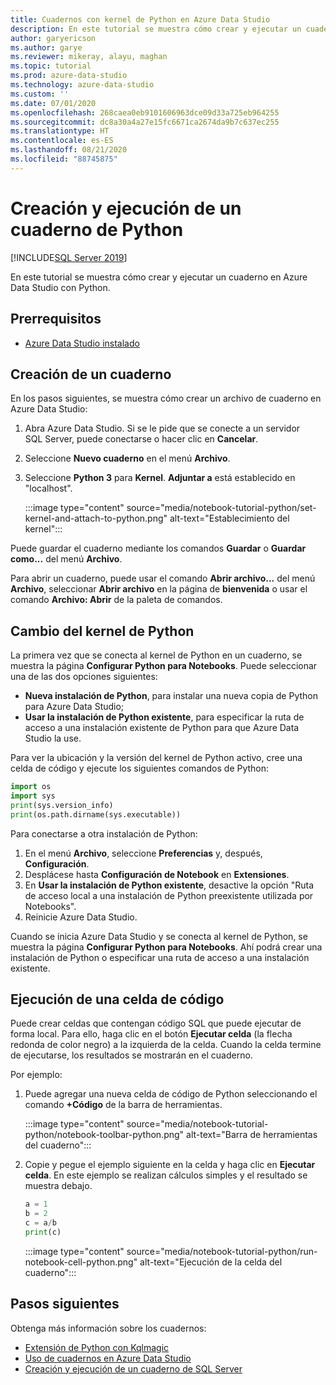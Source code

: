 ```yaml
---
title: Cuadernos con kernel de Python en Azure Data Studio
description: En este tutorial se muestra cómo crear y ejecutar un cuaderno de Python.
author: garyericson
ms.author: garye
ms.reviewer: mikeray, alayu, maghan
ms.topic: tutorial
ms.prod: azure-data-studio
ms.technology: azure-data-studio
ms.custom: ''
ms.date: 07/01/2020
ms.openlocfilehash: 268caea0eb9101606963dce09d33a725eb964255
ms.sourcegitcommit: dc8a30a4a27e15fc6671ca2674da9b7c637ec255
ms.translationtype: HT
ms.contentlocale: es-ES
ms.lasthandoff: 08/21/2020
ms.locfileid: "88745875"
---
```

# <a name="create-and-run-a-python-notebook"></a>Creación y ejecución de un cuaderno de Python

[!INCLUDE[SQL Server 2019](../includes/applies-to-version/sqlserver2019.md)]

En este tutorial se muestra cómo crear y ejecutar un cuaderno en Azure Data Studio con Python.

## <a name="prerequisites"></a>Prerrequisitos

- [Azure Data Studio instalado](download-azure-data-studio.md)

## <a name="create-a-notebook"></a>Creación de un cuaderno

En los pasos siguientes, se muestra cómo crear un archivo de cuaderno en Azure Data Studio:

1. Abra Azure Data Studio. Si se le pide que se conecte a un servidor SQL Server, puede conectarse o hacer clic en **Cancelar**.

1. Seleccione **Nuevo cuaderno** en el menú **Archivo**.

1. Seleccione **Python 3** para **Kernel**. **Adjuntar a** está establecido en "localhost".

   :::image type="content" source="media/notebook-tutorial-python/set-kernel-and-attach-to-python.png" alt-text="Establecimiento del kernel":::

Puede guardar el cuaderno mediante los comandos **Guardar** o **Guardar como...** del menú **Archivo**. 

Para abrir un cuaderno, puede usar el comando **Abrir archivo...** del menú **Archivo**, seleccionar **Abrir archivo** en la página de **bienvenida** o usar el comando **Archivo: Abrir** de la paleta de comandos.

## <a name="change-the-python-kernel"></a>Cambio del kernel de Python

La primera vez que se conecta al kernel de Python en un cuaderno, se muestra la página **Configurar Python para Notebooks**. Puede seleccionar una de las dos opciones siguientes:

- **Nueva instalación de Python**, para instalar una nueva copia de Python para Azure Data Studio;
- **Usar la instalación de Python existente**, para especificar la ruta de acceso a una instalación existente de Python para que Azure Data Studio la use.

Para ver la ubicación y la versión del kernel de Python activo, cree una celda de código y ejecute los siguientes comandos de Python:

```python
import os
import sys
print(sys.version_info)
print(os.path.dirname(sys.executable))
```

Para conectarse a otra instalación de Python:

1. En el menú **Archivo**, seleccione **Preferencias** y, después, **Configuración**.
1. Desplácese hasta **Configuración de Notebook** en **Extensiones**.
1. En **Usar la instalación de Python existente**, desactive la opción "Ruta de acceso local a una instalación de Python preexistente utilizada por Notebooks".
1. Reinicie Azure Data Studio.

Cuando se inicia Azure Data Studio y se conecta al kernel de Python, se muestra la página **Configurar Python para Notebooks**. Ahí podrá crear una instalación de Python o especificar una ruta de acceso a una instalación existente.

## <a name="run-a-code-cell"></a>Ejecución de una celda de código

Puede crear celdas que contengan código SQL que puede ejecutar de forma local. Para ello, haga clic en el botón **Ejecutar celda** (la flecha redonda de color negro) a la izquierda de la celda. Cuando la celda termine de ejecutarse, los resultados se mostrarán en el cuaderno.

Por ejemplo:

1. Puede agregar una nueva celda de código de Python seleccionando el comando **+Código** de la barra de herramientas.

   :::image type="content" source="media/notebook-tutorial-python/notebook-toolbar-python.png" alt-text="Barra de herramientas del cuaderno":::

1. Copie y pegue el ejemplo siguiente en la celda y haga clic en **Ejecutar celda**. En este ejemplo se realizan cálculos simples y el resultado se muestra debajo.

   ```python
   a = 1
   b = 2
   c = a/b
   print(c)
   ```

   :::image type="content" source="media/notebook-tutorial-python/run-notebook-cell-python.png" alt-text="Ejecución de la celda del cuaderno":::

## <a name="next-steps"></a>Pasos siguientes

Obtenga más información sobre los cuadernos:

- [Extensión de Python con Kqlmagic](notebooks-kqlmagic.md)
- [Uso de cuadernos en Azure Data Studio](notebooks-guidance.md)
- [Creación y ejecución de un cuaderno de SQL Server](notebooks-tutorial-sql-kernel.md)
